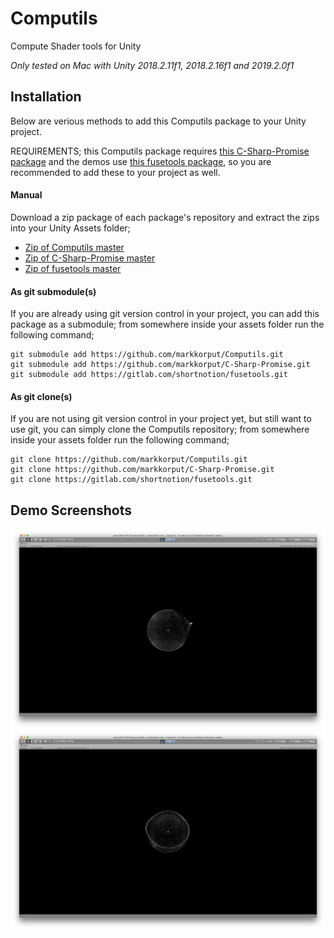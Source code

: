 # Computils
Compute Shader tools for Unity

_Only tested on Mac with Unity 2018.2.11f1, 2018.2.16f1 and 2019.2.0f1_

## Installation

Below are verious methods to add this Computils package to your Unity project. 

REQUIREMENTS;
this Computils package requires [this C-Sharp-Promise package](https://github.com/markkorput/C-Sharp-Promise) and
the demos use [this fusetools package](https://gitlab.com/shortnotion/fusetools/), so you are recommended
to add these to your project as well.

#### Manual

Download a zip package of each package's repository and extract the zips into your Unity Assets folder;
* [Zip of Computils master](https://github.com/markkorput/Computils/archive/master.zip)
* [Zip of C-Sharp-Promise master](https://github.com/markkorput/C-Sharp-Promise/archive/master.zip)
* [Zip of fusetools master](https://gitlab.com/shortnotion/fusetools/-/archive/master/fusetools-master.zip)

#### As git submodule(s)

If you are already using git version control in your project, you can add this package as a submodule;
from somewhere inside your assets folder run the following command;

```
git submodule add https://github.com/markkorput/Computils.git
git submodule add https://github.com/markkorput/C-Sharp-Promise.git
git submodule add https://gitlab.com/shortnotion/fusetools.git
```

#### As git clone(s)

If you are not using git version control in your project yet, but still want to use git, you can simply clone the Computils repository;
from somewhere inside your assets folder run the following command;

```
git clone https://github.com/markkorput/Computils.git
git clone https://github.com/markkorput/C-Sharp-Promise.git
git clone https://gitlab.com/shortnotion/fusetools.git
```

## Demo Screenshots
![screenshot](screenshot1.png)
![screenshot](screenshot2.png)
